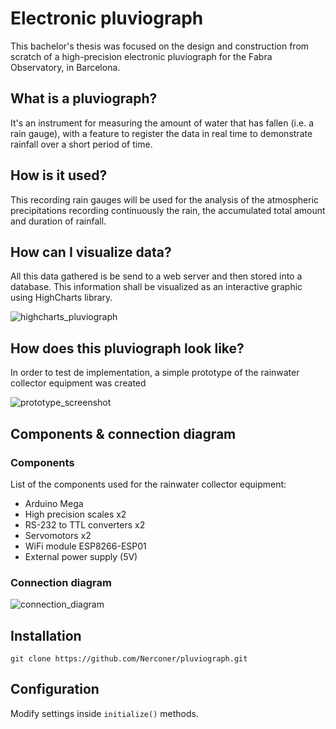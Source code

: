 # Electronic pluviograph
This bachelor's thesis was focused on the design and construction from scratch of a high-precision
electronic pluviograph for the Fabra Observatory, in Barcelona. 

What is a pluviograph?
----------------------

It's an instrument for measuring the amount of water that has fallen (i.e. a rain gauge), with a feature to register the data in real time to demonstrate rainfall over a short period of time.

How is it used?
---------------

This recording rain gauges will be used for the analysis of the atmospheric precipitations recording continuously the
rain, the accumulated total amount and duration of rainfall. 

How can I visualize data?
-------------------------

All this data gathered is be send to a web server and then stored into a database. This information shall be visualized
as an interactive graphic using HighCharts library.

![highcharts_pluviograph](http://i.imgur.com/xxHlHkf.png)

How does this pluviograph look like?
------------------------------------

In order to test de implementation, a simple prototype of the rainwater collector equipment was created

![prototype_screenshot](http://i.imgur.com/1aoP67O.png)

Components & connection diagram
-------------------------------

### Components

List of the components used for the rainwater collector equipment:
- Arduino Mega
- High precision scales x2
- RS-232 to TTL converters x2
- Servomotors x2
- WiFi module ESP8266-ESP01
- External power supply (5V)

### Connection diagram

![connection_diagram](http://i.imgur.com/8O29Hsx.png)

Installation
------------

```
git clone https://github.com/Nerconer/pluviograph.git
```
Configuration
-------------

Modify settings inside `initialize()` methods.
